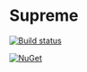 # Supreme

[![Build status](https://ci.appveyor.com/api/projects/status/et01c1o3klquficy?svg=true)](https://ci.appveyor.com/project/viktornilsson91/supreme)

[![NuGet](https://img.shields.io/nuget/v/Supreme.svg)](https://www.nuget.org/packages/supreme/)